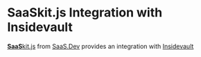 
# **SaaS**kit.js Integration with Insidevault

[**SaaS**kit.js](https://saaskit.js.org) from [SaaS.Dev](https://saas.dev) provides an integration with [Insidevault](https://saaskit.js.org/integrations/insidevault)

